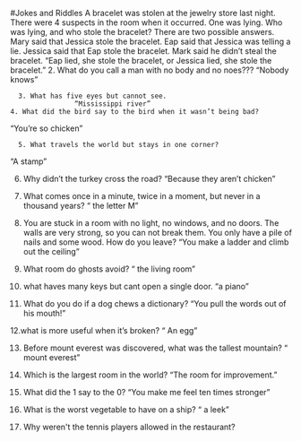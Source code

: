 #Jokes and Riddles
A bracelet was stolen at the jewelry store last night. There were 4 suspects in the room when it occurred. One was lying. Who was lying, and who stole the bracelet? There are two possible answers.
Mary said that Jessica stole the bracelet.
Eap said that Jessica was telling a lie.
Jessica said that Eap stole the bracelet.
Mark said he didn’t steal the bracelet.
“Eap lied, she stole the bracelet, or Jessica lied, she stole the bracelet.”
      2. What do you call a man with no body and no noes???
              “Nobody knows”
     
      3. What has five eyes but cannot see.
                    “Mississippi river”
    4. What did the bird say to the bird when it wasn’t being bad?
“You’re so chicken”


      5. What travels the world but stays in one corner?
“A stamp”

6. Why didn’t the turkey cross the road?
“Because they aren’t chicken”
       

7. What comes once in a minute, twice in a moment, but never in a thousand years?
                             “ the letter M”
8. You are stuck in a room with no light, no windows, and no doors. The walls are very strong, so you can not break them. You only have a pile of nails and some wood. How do you leave?
“You make a ladder and climb out the ceiling”

9. What room do ghosts avoid? 
          “ the living room”
 
10. what haves many keys but cant open a single door. 
         “a piano”

11. What do you do if a dog chews a dictionary?
“You pull the words out of his mouth!”


12.what is more useful when it’s broken? 
        “ An egg”
 
13. Before mount everest was discovered, what was the tallest mountain? 
               “ mount everest”
14. Which is the largest room in the world?
          “The room for improvement.”
15. What did the 1 say to the 0?
“You make me feel ten times stronger”

16. What is the worst vegetable to have on a ship?
“ a leek”

17. Why weren't the tennis players allowed in the restaurant?

